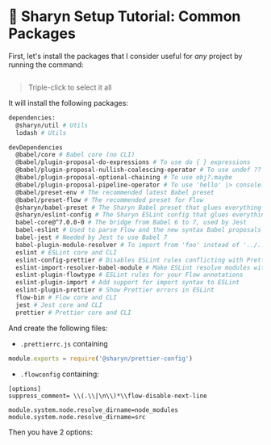 # 🌹 Sharyn Setup Tutorial: Common Packages

First, let's install the packages that I consider useful for _any_ project by running the command:

```bash

```

> Triple-click to select it all

It will install the following packages:

```bash
dependencies:
  @sharyn/util # Utils
  lodash # Utils

devDependencies
  @babel/core # Babel core (no CLI)
  @babel/plugin-proposal-do-expressions # To use do { } expressions
  @babel/plugin-proposal-nullish-coalescing-operator # To use undef ?? default
  @babel/plugin-proposal-optional-chaining # To use obj?.maybe
  @babel/plugin-proposal-pipeline-operator # To use 'hello' |> console.log
  @babel/preset-env # The recommended latest Babel preset
  @babel/preset-flow # The recommended preset for Flow
  @sharyn/babel-preset # The Sharyn Babel preset that glues everything together
  @sharyn/eslint-config # The Sharyn ESLint config that glues everything together
  babel-core@^7.0.0-0 # The bridge from Babel 6 to 7, used by Jest
  babel-eslint # Used to parse Flow and the new syntax Babel proposals
  babel-jest # Needed by Jest to use Babel 7
  babel-plugin-module-resolver # To import from 'foo' instead of '../../foo'
  eslint # ESLint core and CLI
  eslint-config-prettier # Disables ESLint rules conflicting with Prettier
  eslint-import-resolver-babel-module # Make ESLint resolve modules with babel-plugin-module-resolver
  eslint-plugin-flowtype # ESLint rules for your Flow annotations
  eslint-plugin-import # Add support for import syntax to ESLint
  eslint-plugin-prettier # Show Prettier errors in ESLint
  flow-bin # Flow core and CLI
  jest # Jest core and CLI
  prettier # Prettier core and CLI
```

And create the following files:

- `.prettierrc.js` containing

```js
module.exports = require('@sharyn/prettier-config')
```

- `.flowconfig` containing:

```
[options]
suppress_comment= \\(.\\|\n\\)*\\flow-disable-next-line

module.system.node.resolve_dirname=node_modules
module.system.node.resolve_dirname=src
```


Then you have 2 options:
